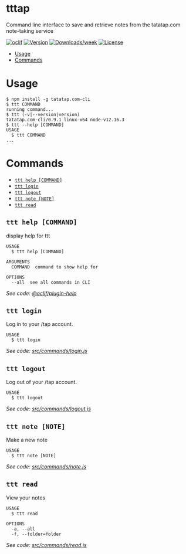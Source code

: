tttap
=====

Command line interface to save and retrieve notes from the tatatap.com note-taking service

[![oclif](https://img.shields.io/badge/cli-oclif-brightgreen.svg)](https://oclif.io)
[![Version](https://img.shields.io/npm/v/tttap.svg)](https://npmjs.org/package/tttap)
[![Downloads/week](https://img.shields.io/npm/dw/tttap.svg)](https://npmjs.org/package/tttap)
[![License](https://img.shields.io/npm/l/tttap.svg)](https://github.com/thumblab/tttap/blob/master/package.json)

<!-- toc -->
* [Usage](#usage)
* [Commands](#commands)
<!-- tocstop -->
# Usage
<!-- usage -->
```sh-session
$ npm install -g tatatap.com-cli
$ ttt COMMAND
running command...
$ ttt (-v|--version|version)
tatatap.com-cli/0.9.1 linux-x64 node-v12.16.3
$ ttt --help [COMMAND]
USAGE
  $ ttt COMMAND
...
```
<!-- usagestop -->
# Commands
<!-- commands -->
* [`ttt help [COMMAND]`](#ttt-help-command)
* [`ttt login`](#ttt-login)
* [`ttt logout`](#ttt-logout)
* [`ttt note [NOTE]`](#ttt-note-note)
* [`ttt read`](#ttt-read)

## `ttt help [COMMAND]`

display help for ttt

```
USAGE
  $ ttt help [COMMAND]

ARGUMENTS
  COMMAND  command to show help for

OPTIONS
  --all  see all commands in CLI
```

_See code: [@oclif/plugin-help](https://github.com/oclif/plugin-help/blob/v3.0.1/src/commands/help.ts)_

## `ttt login`

Log in to your /tap account.

```
USAGE
  $ ttt login
```

_See code: [src/commands/login.js](https://github.com/thumblab/tatatap-cli/blob/v0.9.1/src/commands/login.js)_

## `ttt logout`

Log out of your /tap account.

```
USAGE
  $ ttt logout
```

_See code: [src/commands/logout.js](https://github.com/thumblab/tatatap-cli/blob/v0.9.1/src/commands/logout.js)_

## `ttt note [NOTE]`

Make a new note

```
USAGE
  $ ttt note [NOTE]
```

_See code: [src/commands/note.js](https://github.com/thumblab/tatatap-cli/blob/v0.9.1/src/commands/note.js)_

## `ttt read`

View your notes

```
USAGE
  $ ttt read

OPTIONS
  -a, --all
  -f, --folder=folder
```

_See code: [src/commands/read.js](https://github.com/thumblab/tatatap-cli/blob/v0.9.1/src/commands/read.js)_
<!-- commandsstop -->
